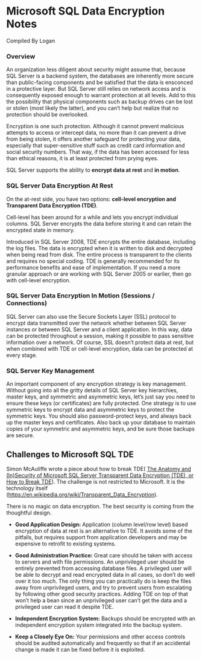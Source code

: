 # Microsoft SQL Data Encryption Notes

Compiled By Logan

### Overview
An organization less diligent about security might assume that, because SQL Server is a backend system, the databases are inherently more secure than public-facing components and be satisfied that the data is ensconced in a protective layer. But SQL Server still relies on network access and is consequently exposed enough to warrant protection at all levels. Add to this the possibility that physical components such as backup drives can be lost or stolen (most likely the latter), and you can’t help but realize that no protection should be overlooked.

Encryption is one such protection. Although it cannot prevent malicious attempts to access or intercept data, no more than it can prevent a drive from being stolen, it offers another safeguard for protecting your data, especially that super-sensitive stuff such as credit card information and social security numbers. That way, if the data has been accessed for less than ethical reasons, it is at least protected from prying eyes.

SQL Server supports the ability to **encrypt data at rest** and **in motion**. 

### SQL Server Data Encryption At Rest
On the at-rest side, you have two options: **cell-level encryption and Transparent Data Encryption (TDE)**. 

Cell-level has been around for a while and lets you encrypt individual columns. SQL Server encrypts the data before storing it and can retain the encrypted state in memory.

Introduced in SQL Server 2008, TDE encrypts the entire database, including the log files. The data is encrypted when it is written to disk and decrypted when being read from disk. The entire process is transparent to the clients and requires no special coding. TDE is generally recommended for its performance benefits and ease of implementation. If you need a more granular approach or are working with SQL Server 2005 or earlier, then go with cell-level encryption.

### SQL Server Data Encryption In Motion (Sessions / Connections)
SQL Server can also use the Secure Sockets Layer (SSL) protocol to encrypt data transmitted over the network whether between SQL Server instances or between SQL Server and a client application. In this way, data can be protected throughout a session, making it possible to pass sensitive information over a network. Of course, SSL doesn’t protect data at rest, but when combined with TDE or cell-level encryption, data can be protected at every stage.

### SQL Server Key Management
An important component of any encryption strategy is key management. Without going into all the gritty details of SQL Server key hierarchies, master keys, and symmetric and asymmetric keys, let’s just say you need to ensure these keys (or certificates) are fully protected. One strategy is to use symmetric keys to encrypt data and asymmetric keys to protect the symmetric keys. You should also password-protect keys, and always back up the master keys and certificates. Also back up your database to maintain copies of your symmetric and asymmetric keys, and be sure those backups are secure.

## Challenges to Microsoft SQL TDE
Simon McAuliffe wrote a piece about how to break TDE(
[The Anatomy and (In)Security of Microsoft SQL Server Transparent Data Encryption (TDE), or How to Break TDE](<https://simonmcauliffe.com/technology/tde/>)). The challenge is not restricted to Microsoft. It is the technology itself (<https://en.wikipedia.org/wiki/Transparent_Data_Encryption>). 

There is no magic on data encryption. The best security is coming from the thoughtful design.
* **Good Application Design:** Application (column level/row level) based encryption of data at rest is an alternative to TDE. It avoids some of the pitfalls, but requires support from application developers and may be expensive to retrofit to existing systems.

* **Good Administration Practice:** Great care should be taken with access to servers and with file permissions. An unprivileged user should be entirely prevented from accessing database files. A privileged user will be able to decrypt and read encrypted data in all cases, so don’t do well over it too much. The only thing you can practically do is keep the files away from unprivileged users, and try to prevent users from escalating by following other good security practices. Adding TDE on top of that won’t help a bean since an unprivileged user can’t get the data and a privileged user can read it despite TDE.

* **Independent Encryption System:** Backups should be encrypted with an independent encryption system integrated into the backup system.

* **Keep a Closely Eye On:** Your permissions and other access controls should be audited automatically and frequently so that if an accidental change is made it can be fixed before it is exploited.


